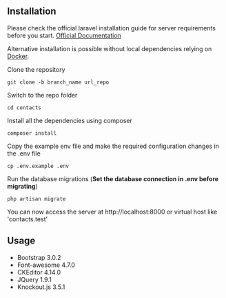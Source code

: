 
## Installation

Please check the official laravel installation guide for server requirements before you start. [Official Documentation](https://laravel.com/docs/5.4/installation#installation)

Alternative installation is possible without local dependencies relying on [Docker](#docker). 

Clone the repository

    git clone -b branch_name url_repo

Switch to the repo folder

    cd contacts

Install all the dependencies using composer

    composer install

Copy the example env file and make the required configuration changes in the .env file

    cp .env.example .env


Run the database migrations (**Set the database connection in .env before migrating**)

    php artisan migrate


You can now access the server at http://localhost:8000 or virtual host like 'contacts.test'

## Usage

* Bootstrap 3.0.2
* Font-awesome 4.7.0
* CKEditor 4.14.0
* JQuery 1.9.1
* Knockout.js 3.5.1



